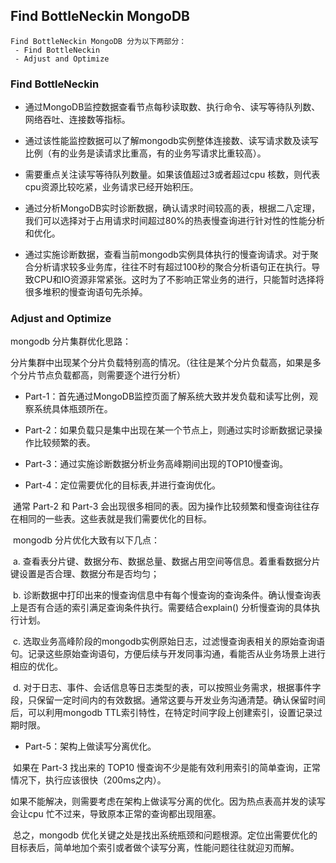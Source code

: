 ## Find BottleNeckin MongoDB

```
Find BottleNeckin MongoDB 分为以下两部分：
 - Find BottleNeckin
 - Adjust and Optimize
```

### Find BottleNeckin

* 通过MongoDB监控数据查看节点每秒读取数、执行命令、读写等待队列数、网络吞吐、连接数等指标。

* 通过该性能监控数据可以了解mongodb实例整体连接数、读写请求数及读写比例（有的业务是读请求比重高，有的业务写请求比重较高）。

* 需要重点关注读写等待队列数量。如果该值超过3或者超过cpu 核数，则代表cpu资源比较吃紧，业务请求已经开始积压。

* 通过分析MongoDB实时诊断数据，确认请求时间较高的表，根据二八定理，我们可以选择对于占用请求时间超过80%的热表慢查询进行针对性的性能分析和优化。

* 通过实施诊断数据，查看当前mongodb实例具体执行的慢查询请求。对于聚合分析请求较多业务库，往往不时有超过100秒的聚合分析语句正在执行。导致CPU和IO资源非常紧张。这时为了不影响正常业务的进行，只能暂时选择将很多堆积的慢查询语句先杀掉。

### Adjust and Optimize

mongodb 分片集群优化思路：

分片集群中出现某个分片负载特别高的情况。（往往是某个分片负载高，如果是多个分片节点负载都高，则需要逐个进行分析）

* Part-1：首先通过MongoDB监控页面了解系统大致并发负载和读写比例，观察系统具体瓶颈所在。

* Part-2：如果负载只是集中出现在某一个节点上，则通过实时诊断数据记录操作比较频繁的表。

* Part-3：通过实施诊断数据分析业务高峰期间出现的TOP10慢查询。

* Part-4：定位需要优化的目标表,并进行查询优化。

​	通常 Part-2 和 Part-3 会出现很多相同的表。因为操作比较频繁和慢查询往往存在相同的一些表。这些表就是我们需要优化的目标。

​	mongodb 分片优化大致有以下几点：

​	a. 查看表分片键、数据分布、数据总量、数据占用空间等信息。着重看数据分片键设置是否合理、数据分布是否均匀；

​	b. 诊断数据中打印出来的慢查询信息中有每个慢查询的查询条件。确认慢查询表上是否有合适的索引满足查询条件执行。需要结合explain() 分析慢查询的具体执行计划。

​	c. 选取业务高峰阶段的mongodb实例原始日志，过滤慢查询表相关的原始查询语句。记录这些原始查询语句，方便后续与开发同事沟通，看能否从业务场景上进行相应的优化。

​	d. 对于日志、事件、会话信息等日志类型的表，可以按照业务需求，根据事件字段，只保留一定时间内的有效数据。通常这要与开发业务沟通清楚。确认保留时间后，可以利用mongodb TTL索引特性，在特定时间字段上创建索引，设置记录过期时限。

* Part-5：架构上做读写分离优化。

​	如果在 Part-3 找出来的 TOP10 慢查询不少是能有效利用索引的简单查询，正常情况下，执行应该很快（200ms之内）。

​	如果不能解决，则需要考虑在架构上做读写分离的优化。因为热点表高并发的读写会让cpu 忙不过来，导致原本正常的查询都出现阻塞。

​	总之，mongodb 优化关键之处是找出系统瓶颈和问题根源。定位出需要优化的目标表后，简单地加个索引或者做个读写分离，性能问题往往就迎刃而解。